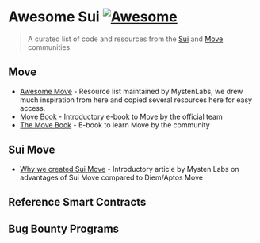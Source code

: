 <!--lint disable double-link-->
# Awesome Sui [![Awesome](https://awesome.re/badge.svg)](https://awesome.re)

> A curated list of code and resources from the [Sui](https://github.com/MystenLabs/sui) and [Move](https://github.com/move-language/move) communities.

## Move

- [Awesome Move](https://github.com/MystenLabs/awesome-move) - Resource list maintained by MystenLabs, we drew much inspiration from here and copied several resources here for easy access.
- [Move Book](https://move-language.github.io/move/) - Introductory e-book to Move by the official team
- [The Move Book](https://move-book.com/) - E-book to learn Move by the community 

## Sui Move

- [Why we created Sui Move](https://medium.com/mysten-labs/why-we-created-sui-move-6a234656c36b) - Introductory article by Mysten Labs on advantages of Sui Move compared to Diem/Aptos Move

## Reference Smart Contracts

## Bug Bounty Programs

